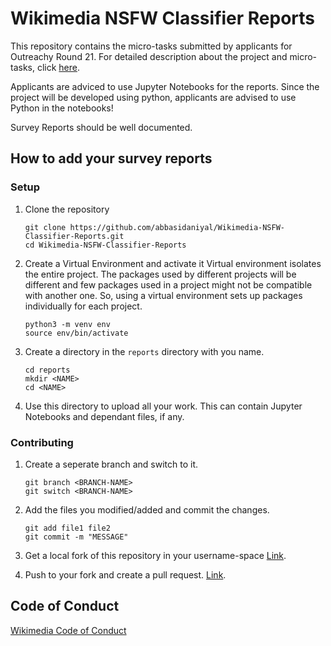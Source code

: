 # Wikimedia NSFW Classifier Reports

This repository contains the micro-tasks submitted by applicants for Outreachy Round 21.
For detailed description about the project and micro-tasks, click [here](https://phabricator.wikimedia.org/T264045).

Applicants are adviced to use Jupyter Notebooks for the reports. Since the project will be developed using python, applicants are advised to use Python in the notebooks!

Survey Reports should be well documented.

## How to add your survey reports

### Setup

1. Clone the repository
    ```shell
    git clone https://github.com/abbasidaniyal/Wikimedia-NSFW-Classifier-Reports.git 
    cd Wikimedia-NSFW-Classifier-Reports
    ```

2. Create a Virtual Environment and activate it
    Virtual environment isolates the entire project. The packages used by different projects will be different and few packages used in a project might not be compatible with another one. So, using a virtual environment sets up packages individually for each project.
    ```shell
    python3 -m venv env
    source env/bin/activate
    ```

3. Create a directory in the `reports` directory with you name.
    ```shell
    cd reports
    mkdir <NAME>
    cd <NAME>
    ```

4. Use this directory to upload all your work. This can contain Jupyter Notebooks and dependant files, if any.

### Contributing
1. Create a seperate branch and switch to it.
    ```shell
    git branch <BRANCH-NAME>
    git switch <BRANCH-NAME>
    ```

2. Add the files you modified/added and commit the changes.
    ```shell
    git add file1 file2 
    git commit -m "MESSAGE"
    ```

3. Get a local fork of this repository in your username-space [Link](https://docs.github.com/en/free-pro-team@latest/github/collaborating-with-issues-and-pull-requests/working-with-forks). 
4. Push to your fork and create a pull request. [Link](https://docs.github.com/en/free-pro-team@latest/github/collaborating-with-issues-and-pull-requests/proposing-changes-to-your-work-with-pull-requests).


## Code of Conduct
[Wikimedia Code of Conduct](https://meta.wikimedia.org/wiki/Wikimedia_community_code_of_conduct)



